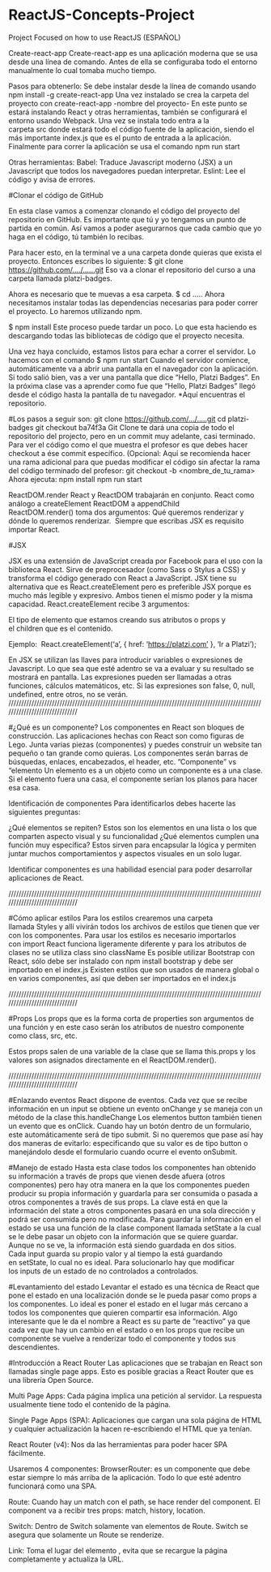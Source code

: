 # ReactJS-Concepts-Project
 Project Focused on how to use ReactJS (ESPAÑOL)

Create-react-app
Create-react-app es una aplicación moderna que se usa desde una línea de comando. Antes de ella se configuraba todo el entorno manualmente lo cual tomaba mucho tiempo.

Pasos para obtenerlo: Se debe instalar desde la línea de comando usando npm install -g create-react-app
Una vez instalado se crea la carpeta del proyecto con create-react-app -nombre del proyecto-
En este punto se estará instalando React y otras herramientas, también se configurará el entorno usando Webpack.
Una vez se instala todo entra a la carpeta src donde estará todo el código fuente de la aplicación, siendo el más importante index.js que es el punto de entrada a la aplicación.
Finalmente para correr la aplicación se usa el comando npm run start

Otras herramientas:
Babel: Traduce Javascript moderno (JSX) a un Javascript que todos los navegadores puedan interpretar.
Eslint: Lee el código y avisa de errores.



#Clonar el código de GitHub

En esta clase vamos a comenzar clonando el código del proyecto del repositorio en GitHub.
Es importante que tú y yo tengamos un punto de partida en común. Así vamos a poder asegurarnos que cada cambio que yo haga en el código, tú también lo recibas.

Para hacer esto, en la terminal ve a una carpeta donde quieras que exista el proyecto. Entonces escribes lo siguiente:
$ git clone https://github.com/..../......git
Eso va a clonar el repositorio del curso a una carpeta llamada platzi-badges.

Ahora es necesario que te muevas a esa carpeta.
$ cd .....
Ahora necesitamos instalar todas las dependencias necesarias para poder correr el proyecto. Lo haremos utilizando npm.

$ npm install
Este proceso puede tardar un poco. Lo que esta haciendo es descargando todas las bibliotecas de código que el proyecto necesita.

Una vez haya concluido, estamos listos para echar a correr el servidor. Lo hacemos con el comando
$ npm run start
Cuando el servidor comience, automáticamente va a abrir una pantalla en el navegador con la aplicación.
Si todo salió bien, vas a ver una pantalla que dice “Hello, Platzi Badges”.
En la próxima clase vas a aprender como fue que “Hello, Platzi Badges” llegó desde el código hasta la pantalla de tu navegador.
*Aquí encuentras el repositorio.

#Los pasos a seguir son:
git clone https://github.com/.../.....git
cd platzi-badges
git checkout ba74f3a
Git Clone te dará una copia de todo el repositorio del projecto, pero en un commit muy adelante, casi terminado. Para ver el código como el que muestra el profesor es que debes hacer checkout a ése commit específico.
(Opcional: Aquí se recomienda hacer una rama adicional para que puedas modificar el código sin afectar la rama del código terminado del profesor:
git checkout -b <nombre_de_tu_rama>
Ahora ejecuta:
npm install
npm run start

ReactDOM.render
React y ReactDOM trabajarán en conjunto.
React como análogo a createElement
ReactDOM a appendChild
ReactDOM.render() toma dos argumentos: Qué queremos renderizar y dónde lo queremos renderizar. 
Siempre que escribas JSX es requisito importar React.

#JSX

JSX es una extensión de JavaScript creada por Facebook para el uso con la biblioteca React. Sirve de preprocesador (como Sass o Stylus a CSS) y transforma el código generado con React a JavaScript.
JSX tiene su alternativa que es React.createElement pero es preferible JSX porque es mucho más legible y expresivo. Ambos tienen el mismo poder y la misma capacidad.
React.createElement recibe 3 argumentos:

El tipo de elemento que estamos creando sus atributos o props y el children que es el contenido.

Ejemplo:         React.createElement(‘a’, { href: ‘https://platzi.com’ }, ‘Ir a Platzi’);

En JSX se utilizan las llaves para introducir variables o expresiones de Javascript. Lo que sea que esté adentro se va a evaluar y su resultado se mostrará en pantalla.
Las expresiones pueden ser llamadas a otras funciones, cálculos matemáticos, etc. Si las expresiones son false, 0, null, undefined, entre otros, no se verán.
//////////////////////////////////////////////////////////////////////////////////////////////////////////////////////////////

#¿Qué es un componente?
Los componentes en React son bloques de construcción.
Las aplicaciones hechas con React son como figuras de Lego. 
Junta varias piezas (componentes) y puedes construir un website tan pequeño o tan grande como quieras.
Los componentes serán barras de búsquedas, enlaces, encabezados, el header, etc.
”Componente” vs “elemento Un elemento es a un objeto como un componente es a una clase. Si el elemento fuera una casa, el componente serían los planos para hacer esa casa.

Identificación de componentes Para identificarlos debes hacerte las siguientes preguntas:

¿Qué elementos se repiten? Estos son los elementos en una lista o los que comparten aspecto visual y su funcionalidad
¿Qué elementos cumplen una función muy específica? Estos sirven para encapsular la lógica y permiten juntar muchos comportamientos y aspectos visuales en un solo lugar.

Identificar componentes es una habilidad esencial para poder desarrollar aplicaciones de React.

//////////////////////////////////////////////////////////////////////////////////////////////////////////////////////////////

#Cómo aplicar estilos
Para los estilos crearemos una carpeta llamada Styles y allí vivirán todos los archivos de estilos que tienen que ver con los componentes.
Para usar los estilos es necesario importarlos con import
React funciona ligeramente diferente y para los atributos de clases no se utiliza class sino className
Es posible utilizar Bootstrap con React, sólo debe ser instalado con npm install bootstrap y debe ser importado en el index.js
Existen estilos que son usados de manera global o en varios componentes, así que deben ser importados en el index.js

//////////////////////////////////////////////////////////////////////////////////////////////////////////////////////////////

#Props
Los props que es la forma corta de properties son argumentos de una función y en este caso serán los atributos de nuestro componente como class, src, etc.

Estos props salen de una variable de la clase que se llama this.props y los valores son asignados directamente en el ReactDOM.render().

//////////////////////////////////////////////////////////////////////////////////////////////////////////////////////////////

#Enlazando eventos
React dispone de eventos. Cada vez que se recibe información en un input se obtiene un evento onChange y se maneja con un método de la clase this.handleChange
Los elementos button también tienen un evento que es onClick.
Cuando hay un botón dentro de un formulario, este automáticamente será de tipo submit. Si no queremos que pase así hay dos maneras de evitarlo: especificando que su valor es de tipo button o manejándolo desde el formulario cuando ocurre el evento onSubmit.


#Manejo de estado
Hasta esta clase todos los componentes han obtenido su información a través de props que vienen desde afuera (otros componentes) pero hay otra manera en la que los componentes pueden producir su propia información y guardarla para ser consumida o pasada a otros componentes a través de sus props. La clave está en que la información del state a otros componentes pasará en una sola dirección y podrá ser consumida pero no modificada.
Para guardar la información en el estado se usa una función de la clase component llamada setState a la cual se le debe pasar un objeto con la información que se quiere guardar.
Aunque no se ve, la información está siendo guardada en dos sitios. Cada input guarda su propio valor y al tiempo la está guardando en setState, lo cual no es ideal. Para solucionarlo hay que modificar los inputs de un estado de no controlados a controlados.


#Levantamiento del estado
Levantar el estado es una técnica de React que pone el estado en una localización donde se le pueda pasar como props a los componentes. Lo ideal es poner el estado en el lugar más cercano a todos los componentes que quieren compartir esa información.
Algo interesante que le da el nombre a React es su parte de “reactivo” ya que cada vez que hay un cambio en el estado o en los props que recibe un componente se vuelve a renderizar todo el componente y todos sus descendientes.


#Introducción a React Router
Las aplicaciones que se trabajan en React son llamadas single page apps. Esto es posible gracias a React Router que es una librería Open Source.

Multi Page Apps: Cada página implica una petición al servidor. La respuesta usualmente tiene todo el contenido de la página.

Single Page Apps (SPA): Aplicaciones que cargan una sola página de HTML y cualquier actualización la hacen re-escribiendo el HTML que ya tenían.

React Router (v4): Nos da las herramientas para poder hacer SPA fácilmente. 

Usaremos 4 componentes:
BrowserRouter: es un componente que debe estar siempre lo más arriba de la aplicación. Todo lo que esté adentro funcionará como una SPA.

Route: Cuando hay un match con el path, se hace render del component. El component va a recibir tres props: match, history, location.

Switch: Dentro de Switch solamente van elementos de Route. Switch se asegura que solamente un Route se renderize.

Link: Toma el lugar del elemento <a>, evita que se recargue la página completamente y actualiza la URL.
